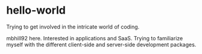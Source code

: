 # hello-world
Trying to get involved in the intricate world of coding. 

mbhill92 here. Interested in applications and SaaS. Trying to familiarize myself with the different client-side and server-side development packages.
